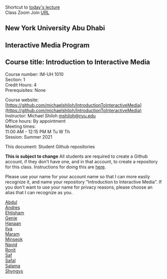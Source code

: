 Shortcut to [today's lecture](lectureNotes.md/#todays-lecture)    
Class Zoom Join [URL](https://nyu.zoom.us/j/94814003038)


## New York University Abu Dhabi    
## Interactive Media Program    
## Course title: Introduction to Interactive Media  
Course number: IM-UH 1010   
Section: 1    
Credit Hours: 4         
Prerequisites: None       

Course website: [https://github.com/michaelshiloh/IntroductionToInteractiveMedia](https://github.com/michaelshiloh/IntroductionToInteractiveMedia)      
Instructor: Michael Shiloh mshiloh@nyu.edu    
Office hours: By appointment  
Meeting times:        
11:00 AM - 12:15 PM     M Tu W Th  
Session: Summer 2021       

This document: Student Github repositories

**This is subject to change**
All students are required to create a Github account, if they don't have one,
and in that account, to create a repository for this class. Instructions for
doing this are
[here](https://github.com/michaelshiloh/resourcesForClasses#github-resources).

Please use your name for your account name so that I can more easily recognize
it, and name your repository "Introduction to Interactive Media". If you don't
want to use your name for privacy reasons, please choose an alias that I can
recognize as you.

[Abdul](https://github.com/asgomda/intro_to_im)  
[Andres](https://github.com/andresugartechea/introToIM)  
[Ehtisham](https://github.com/ehtishamoas/introToIM)  
[Genie](https://github.com/FairyyGenie/introToIM)  
[Hanaan](https://github.com/hanaanr/intro_to_im)  
[Ilya](https://github.com/ilya-aki/introToIM)  
[Maram](https://github.com/maramalashqar/intro_to_im)  
[Minseok](https://github.com/MinseokKim0813/IntroToIM)  
[Navid]( https://github.com/navid233/IntroToIM)  
[Ronit](https://github.com/ronit-singh/Intro_to_IM)  
[Saf](https://github.com/safimasafi/introtoim.git)  
[Safal](https://github.com/safal312/introToIM)  
[Salama](https://github.com/SalamaAlmheiri/introToIM)  
[Shyngys](https://github.com/karishev/introtoim)  

